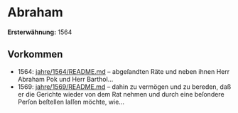 # Abraham

**Ersterwähnung:** 1564

## Vorkommen
- 1564: [jahre/1564/README.md](../jahre/1564/README.md) – abgeſandten Räte und neben ihnen Herr Abraham Pok
und Herr Barthol...
- 1569: [jahre/1569/README.md](../jahre/1569/README.md) – dahin zu vermögen und zu bereden, daß er die Gerichte
wieder von dem Rat nehmen und durch eine beſondere
Perſon beſtellen laſſen möchte, wie...

